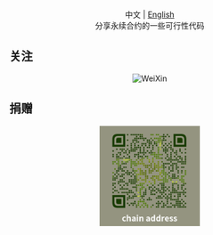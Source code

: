<p align="center">
  <br>中文 | <a href="README_en.md">English</a>
  <br>分享永续合约的一些可行性代码
</p>

## 关注

<p align="center">
  <img src="./assets/wechat.png" alt="WeiXin" width="180">
</p>

## 捐赠

<p align="center">
  <img src="./assets/chain-address.png" alt="chain" width="180">
</p>

